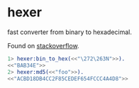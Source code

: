# hexer

fast converter from binary to hexadecimal.

Found on [stackoverflow](http://stackoverflow.com/a/3771421).

```erlang
1> hexer:bin_to_hex(<<"\272\263N">>).
<<"BAB34E">>
2> hexer:md5(<<"foo">>).
<<"ACBD18DB4CC2F85CEDEF654FCCC4A4D8">>
```
